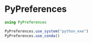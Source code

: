 # PyPreferences

```julia
using PyPreferences

PyPreferences.use_system("python_exe")
PyPreferences.use_conda()
```